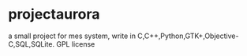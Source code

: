 # projectaurora
a small project for mes system, write in C,C++,Python,GTK+,Objective-C,SQL,SQLite.
GPL license

